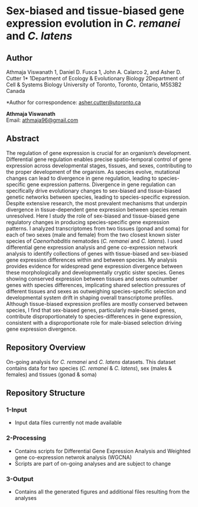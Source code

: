 # Sex-biased and tissue-biased gene expression evolution in _C. remanei_ and _C. latens_

## Author
Athmaja Viswanath 1, Daniel D. Fusca 1, John A. Calarco 2, and Asher D. Cutter 1*
1Department of Ecology & Evolutionary Biology
2Department of Cell & Systems Biology
University of Toronto, Toronto, Ontario, M5S3B2 Canada

*Author for correspondence: asher.cutter@utoronto.ca

**Athmaja Viswanath**  
Email: [athmaja96@gmail.com](mailto:athmaja96@gmail.com)  

## Abstract
The regulation of gene expression is crucial for an organism’s development. Differential gene regulation enables precise spatio-temporal control of gene expression across developmental stages, tissues, and sexes, contributing to the proper development of the organism. As species evolve, mutational changes can lead to divergence in gene regulation, leading to species-specific gene expression patterns. Divergence in gene regulation can specifically drive evolutionary changes to sex-biased and tissue-biased genetic networks between species, leading to species-specific expression. Despite extensive research, the most prevalent mechanisms that underpin divergence in tissue-dependent gene expression between species remain unresolved. Here I study the role of sex-biased and tissue-biased gene regulatory changes in producing species-specific gene expression patterns. I analyzed transcriptomes from two tissues (gonad and soma) for each of two sexes (male and female) from the two closest known sister species of _Caenorhabditis_ nematodes (_C. remanei_ and _C. latens_). I used differential gene expression analysis and gene co-expression network analysis to identify collections of genes with tissue-biased and sex-biased gene expression differences within and between species. My analysis provides evidence for widespread gene expression divergence between these morphologically and developmentally cryptic sister species. Genes showing conserved expression between tissues and sexes outnumber genes with species differences, implicating shared selection pressures of different tissues and sexes as outweighing species-specific selection and developmental system drift in shaping overall transcriptome profiles. Although tissue-biased expression profiles are mostly conserved between species, I find that sex-biased genes, particularly male-biased genes, contribute disproportionately to species-differences in gene expression, consistent with a disproportionate role for male-biased selection driving gene expression divergence.

## Repository Overview
On-going analysis for _C. remanei_ and _C. latens_ datasets. This dataset contains data for two species (_C. remanei_ & _C. latens_), sex (males & females) and tissues (gonad & soma)

## Repository Structure

### 1-Input
- Input data files currently not made available

### 2-Processing
- Contains scripts for Differential Gene Expression Analysis and Weighted gene co-expression netwrok analysis (WGCNA)
- Scripts are part of on-going analyses and are subject to change

### 3-Output
- Contains all the generated figures and additional files resulting from the analyses
